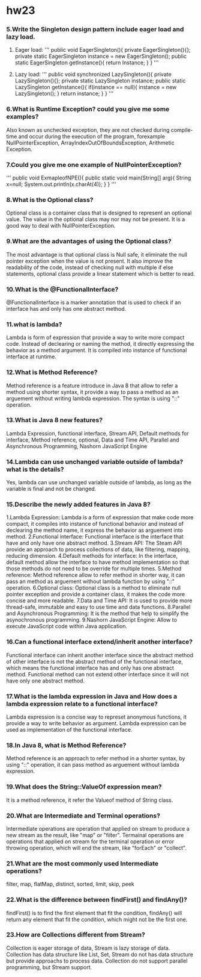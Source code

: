 # hw23

### 5.Write the Singleton design pattern include eager load and lazy load. 
1. Eager load:
'''
public void EagerSingleton(){
    private EagerSingleton(){};
    private static EagerSingleton instance = new EagerSingleton();
    public static EagerSingleton getInstance(){
        return Instance;
    }
}
'''

2. Lazy load:
'''
public void synchronized LazySingleton(){
    private LazySingleton(){};
    private static LazySingleton instance;
    public static LazySingleton getInstance(){
        if(instance == null){
            instance = new LazySingleton();
        }
        return instance;
    }
}
'''

### 6.What is Runtime Exception? could you give me some examples?
Also known as unchecked exception, they are not checked during compile-time and occur during the execution of the program, forexample NullPointerException, ArrayIndexOutOfBoundsException, Arithmetic Exception.

### 7.Could you give me one example of NullPointerException?
'''
public void ExmapleofNPE(){
    public static void main(String[] arg){
        String x=null;
        System.out.println(x.charAt(4));
    }
}
'''

### 8.What is the Optional class?
Optional class is a container class that is designed to represent an optional value. The value in the optional class may nor may not be present. It is a good way to deal with NullPointerException.

### 9.What are the advantages of using the Optional class?
The most advantage is that optional class is Null safe, it eliminate the null pointer exception when the value is not present. It also improve the readability of the code, instead of checking null with multiple if else statements, optional class provide a linear statement which is better to read.

### 10.What is the @FunctionalInterface?
@FunctionalInterface is a marker annotation that is used to check if an interface has and only has one abstract method.

### 11.what is lambda?
Lambda is form of expression that provide a way to write more compact code. Instead of declearing or naming the method, it directly expressing the behavior as a method argument. It is compiled into instance of functional interface at runtime.

### 12.What is Method Reference?
Method reference is a feature introduce in Java 8 that allow to refer a method using shorter syntax, it provide a way to pass a method as an arguement without writing lambda expression. The syntax is using "::" operation.

### 13.What is Java 8 new features?
Lambda Expression, functional interface, Stream API, Default methods for interface, Method reference, optional, Data and Time API, Parallel and Asynchronous Programming, Nashorn JavaScript Engine

### 14.Lambda can use unchanged variable outside of lambda? what is the details?
Yes, lambda can use unchanged variable outside of lambda, as long as the variable is final and not be changed.

### 15.Describe the newly added features in Java 8?
1.Lambda Expression: Lambda is a form of expression that make code more compact, it compiles into instance of functional behavior and instead of declearing the method name, it express the behavior as arguement into method.
2.Functional interface: Functional interface is the interface that have and only have one abstract method.
3.Stream API: The Steam API provide an approach to process collections of data, like filtering, mapping, reducing dimension.
4.Default methods for interface: In the interface, default method allow the interface to have method implementation so that those methods do not need to be override for multiple times.
5.Method reference: Method reference allow to refer method in shorter way, it can pass an method as arguement without lambda function by using "::" operation.
6.Optional class: Optional class is a method to eliminate null pointer exception and provide a container class, it makes the code more concise and more readable.
7.Data and Time API: It is used to provide more thread-safe, immutable and easy to use time and data functions.
8.Parallel and Asynchronous Programming: It is the method that help to simplify the asynochronous programming.
9.Nashorn JavaScript Engine: Allow to execute JavaScript code within Java application.

### 16.Can a functional interface extend/inherit another interface?
Functional interface can inherit another interface since the abstract method of other interface is not the abstract method of the functional interface, which means the functional interface has and only has one abstract method. Functional method can not extend other interface since it will not have only one abstract method.

### 17.What is the lambda expression in Java and How does a lambda expression relate to a functional interface?
Lambda expression is a concise way to represet anonymous functions, it provide a way to write behavior as argument. Lambda expression can be used as implementation of the functional interface. 

### 18.In Java 8, what is Method Reference?
Method reference is an approach to refer method in a shorter syntax, by using "::" operation, it can pass method as arguement without lambda expression.

### 19.What does the String::ValueOf expression mean?
It is a method reference, it refer the Valueof method of String class.

### 20.What are Intermediate and Terminal operations?
Intermediate operations are operation that applied on stream to produce a new stream as the result, like "map" or "filter". Termainal operations are operations that applied on stream for the terminal operation or error throwing operation, which will end the stream, like "forEach" or "collect".

### 21.What are the most commonly used Intermediate operations?
filter, map, flatMap, distinct, sorted, limit, skip, peek

### 22.What is the difference between findFirst() and findAny()?
findFirst() is to find the first element that fit the condition, findAny() will return any element that fit the condition, which might not be the first one.

### 23.How are Collections different from Stream?
Collection is eager storage of data, Stream is lazy storage of data. Collection has data structure like List, Set, Stream do not has data structure but provide approachs to process data. Collection do not support parallel programming, but Stream support.